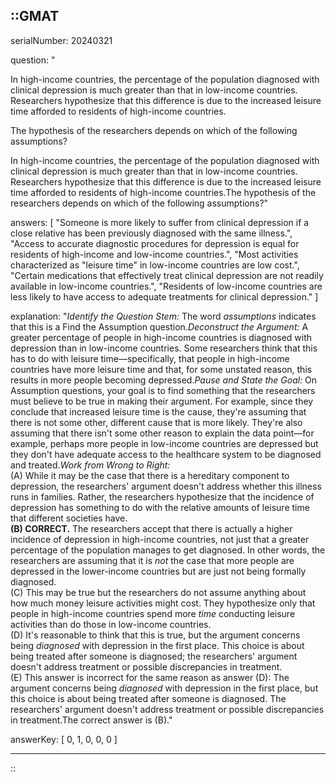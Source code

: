 ::GMAT
---


serialNumber: 20240321

question: "<p>In high-income countries, the percentage of the population diagnosed with clinical depression is much greater than that in low-income countries. Researchers hypothesize that this difference is due to the increased leisure time afforded to residents of high-income countries.</p><p>The hypothesis of the researchers depends on which of the following assumptions?</p>In high-income countries, the percentage of the population diagnosed with clinical depression is much greater than that in low-income countries. Researchers hypothesize that this difference is due to the increased leisure time afforded to residents of high-income countries.The hypothesis of the researchers depends on which of the following assumptions?"

answers: [
  "Someone is more likely to suffer from clinical depression if a close relative has been previously diagnosed with the same illness.",
  "Access to accurate diagnostic procedures for depression is equal for residents of high-income and low-income countries.",
  "Most activities characterized as \"leisure time\" in low-income countries are low cost.",
  "Certain medications that effectively treat clinical depression are not readily available in low-income countries.",
  "Residents of low-income countries are less likely to have access to adequate treatments for clinical depression."
]

explanation: "<i>Identify the Question Stem:</i> The word <i>assumptions</i> indicates that this is a Find the Assumption question.<i>Deconstruct the Argument:</i> A greater percentage of people in high-income countries is diagnosed with depression than in low-income countries. Some researchers think that this has to do with leisure time—specifically, that people in high-income countries have more leisure time and that, for some unstated reason, this results in more people becoming depressed.<i>Pause and State the Goal:</i> On Assumption questions, your goal is to find something that the researchers must believe to be true in making their argument. For example, since they conclude that increased leisure time is the cause, they're assuming that there is not some other, different cause that is more likely. They're also assuming that there isn't some other reason to explain the data point—for example, perhaps more people in low-income countries are depressed but they don't have adequate access to the healthcare system to be diagnosed and treated.<i>Work from Wrong to Right:</i><br>(A) While it may be the case that there is a hereditary component to depression, the researchers' argument doesn't address whether this illness runs in families. Rather, the researchers hypothesize that the incidence of depression has something to do with the relative amounts of leisure time that different societies have.<br><b>(B) CORRECT.</b> The researchers accept that there is actually a higher incidence of depression in high-income countries, not just that a greater percentage of the population manages to get diagnosed. In other words, the researchers are assuming that it is <i>not</i> the case that more people are depressed in the lower-income countries but are just not being formally diagnosed.<br>(C) This may be true but the researchers do not assume anything about how much money leisure activities might cost. They hypothesize only that people in high-income countries spend more <i>time</i> conducting leisure activities than do those in low-income countries.<br>(D) It's reasonable to think that this is true, but the argument concerns being <i>diagnosed</i> with depression in the first place. This choice is about being treated after someone is diagnosed; the researchers' argument doesn't address treatment or possible discrepancies in treatment.<br>(E) This answer is incorrect for the same reason as answer (D): The argument concerns being <i>diagnosed</i> with depression in the first place, but this choice is about being treated after someone is diagnosed. The researchers' argument doesn't address treatment or possible discrepancies in treatment.The correct answer is (B)."

answerKey: [
  0, 
  1, 
  0, 
  0, 
  0
]



---
::